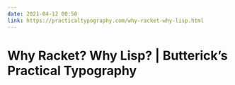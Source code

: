 ```yaml
---
date: 2021-04-12 00:50
link: https://practicaltypography.com/why-racket-why-lisp.html
---
```


# Why Racket? Why Lisp? |  Butterick’s Practical Typography
